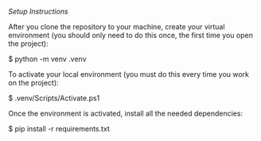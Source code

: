 *Setup Instructions*

After you clone the repository to your machine, create your virtual environment (you should only need to do this once, the first time you open the project):

$ python -m venv .venv

To activate your local environment (you must do this every time you work on the project):

$ .venv/Scripts/Activate.ps1

Once the environment is activated, install all the needed dependencies:

$ pip install -r requirements.txt
